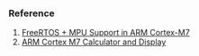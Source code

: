 ###  Reference             

1. [FreeRTOS + MPU Support in ARM Cortex-M7](https://forums.freertos.org/t/freertos-mpu-support-in-arm-cortex-m7/15306) 
2. [ARM Cortex M7 Calculator and Display](https://github.com/byronwatt/MPUCalc)